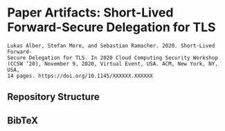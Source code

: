 # Paper Artifacts: Short-Lived Forward-Secure Delegation for TLS

```
Lukas Alber, Stefan More, and Sebastian Ramacher. 2020. Short-Lived Forward-
Secure Delegation for TLS. In 2020 Cloud Computing Security Workshop
(CCSW ’20), November 9, 2020, Virtual Event, USA. ACM, New York, NY, USA,
14 pages. https://doi.org/10.1145/XXXXXX.XXXXXX
```

## Repository Structure



## BibTeX


```bibtex

```
